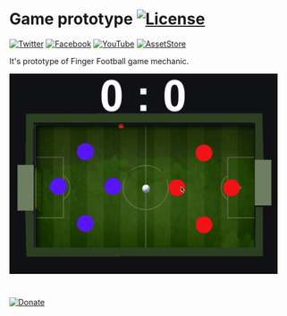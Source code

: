 # Game prototype [![License](https://img.shields.io/badge/license-MIT-brightgreen.svg)](/LICENSE)

[![Twitter](https://img.shields.io/badge/follow-Twitter-9cf.svg)](https://twitter.com/suncubestudio)
[![Facebook](https://img.shields.io/badge/follow-Facebook-blue.svg)](https://www.facebook.com/suncubestudio/)
[![YouTube](https://img.shields.io/badge/follow-YouTube-red.svg)](https://www.youtube.com/channel/UC4O9GHjx0ovyVYJgMg4aFMA?view_as=subscriber)
[![AssetStore](https://img.shields.io/badge/-AssetStore-lightgrey.svg)](https://assetstore.unity.com/publishers/14506)



It's prototype of Finger Football game mechanic.

[![Preview](/ReadmeSource/preview1.gif)](https://youtu.be/AGCmIX1N_B8)


# 

[![Donate](https://www.paypalobjects.com/en_US/i/btn/btn_donateCC_LG.gif)](https://www.donationalerts.com/r/suncube)
